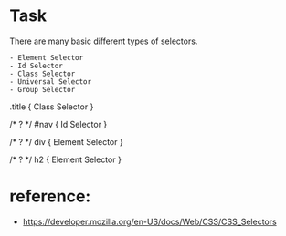 # Task

There are many basic different types of selectors.

    - Element Selector
    - Id Selector
    - Class Selector
    - Universal Selector
    - Group Selector

.title {
    Class Selector
}

/* ? */
#nav {
    Id Selector
}

/* ? */
div {
    Element Selector
}

/* ? */
h2 {
    Element Selector
}

# reference:
- https://developer.mozilla.org/en-US/docs/Web/CSS/CSS_Selectors 